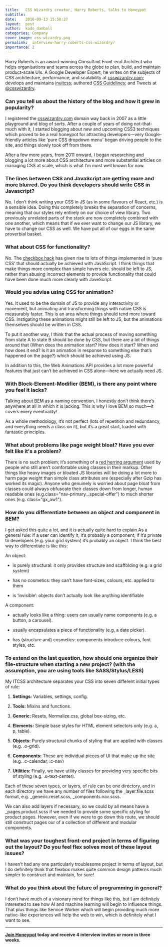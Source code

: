 ```yaml
---
title:   CSS Wizardry creator, Harry Roberts, talks to Honeypot
subtitle:
date:    2016-09-13 15:58:27
layout:  post
author:  kado_damball
categories: Company
cover_image: css-wizardry.png
permalink:  interview-harry-roberts-css-wizardry/
importance: 2
---
```


Harry Roberts is an award-winning Consultant Front-end Architect who helps organisations and teams across the globe to plan, build, and maintain product-scale UIs. A Google Developer Expert, he writes on the subjects of CSS architecture, performance, and scalability at [csswizardry.com](http://csswizardry.com/); develops and maintains [inuitcss](https://github.com/inuitcss); authored [CSS Guidelines](http://cssguidelin.es/); and Tweets at [@csswizardry](https://twitter.com/csswizardry?lang=en).

<!--more--> 

### Can you tell us about the history of the blog and how it grew  in popularity?

I registered the [csswizardry.com](http://csswizardry.com/) domain way back in 2007 as a little playground and blog of sorts. After a couple of years of doing not-that-much with it, I started blogging about new and upcoming CSS3 techniques which proved to be a real honeypot for attracting developers—very Google-friendly articles like ‘pure CSS dropdown menu’ began driving people to the site, and things slowly took off from there.

After a few more years, from 2011 onward, I began researching and blogging a lot more about CSS architecture and more substantial articles on managing CSS at scale, which is what I’m most well known for now.

### The lines between CSS and JavaScript are getting more and more blurred. Do you think developers should write CSS in Javascript? 

No. I don’t think writing your CSS in JS (as in some flavours of React, etc.) is a sensible idea. Doing this completely breaks the separation of concerns, meaning that our styles rely entirely on our choice of view library. Two previously unrelated parts of the stack are now completely combined with one another, which means that if we ever want to change our JS library, we have to change our CSS as well. We have put all of our eggs in the same proverbial basket.

### What about CSS for functionality? 

No. The [checkbox hack](https://css-tricks.com/the-checkbox-hack/) has given rise to lots of things implemented in ‘pure CSS’ that should actually be achieved with JavaScript. I think things that make things more complex than simple hovers etc. should be left to JS, rather than abusing incorrect elements to provide functionality that could have been done much more clearly with JaveScript.

### Would you advise using CSS for animation? 

Yes. It used to be the domain of JS to provide any interactivity or movement, but animating and transforming things with native CSS is measurably faster. This is an area where things should tend more toward CSS. Instigating these animations might still be left to JS, but the animations themselves should be written in CSS.

To put it another way, I think that the actual process of moving something from state A to state B should be done by CSS, but there are a lot of things around that (When does the animation start? How does it start? When and how does it end? Is it an animation in response to something else that’s happened on the page?) which should be achieved using JS.

In addition to this, the Web Animations API provides a lot more powerful features that just can’t be achieved in CSS alone—here we actually need JS.

### With Block-Element-Modifier (BEM), is there any point where you feel it lacks?

Talking about BEM as a naming convention, I honestly don’t think there’s anywhere at all in which it is lacking. This is why I love BEM so much—it covers every eventuality!

As a whole methodology, it’s not perfect (lots of repetition and redundancy, and everything needs a class on it), but it’s a great start, loaded with fantastic principles.

### What about problems like page weight bloat? Have you ever felt like it's a problem?

There is no such problem; it’s something of a [red herring argument](https://en.wikipedia.org/wiki/Red_herring) used by people who still aren’t comfortable using classes in their markup. Other things like heavy images or bloated JS libraries will be doing a lot more to harm page weight than simple class attributes are (especially after Gzip has worked its magic). Anyone who genuinely is worried about page bloat from classes could always obfuscate their classes down from longer, human readable ones (e.g.class="nav-primary__special-offer") to much shorter ones (e.g. class="gx_aw1").

### How do you differentiate between an object and component in BEM?

I get asked this quite a lot, and it is actually quite hard to explain.As a general rule: if a user can identify it, it’s probably a component; if it’s private to developers (e.g. your grid system) it’s probably an object. I think the best way to differentiate is like this:

An object:

* is purely structural: it only provides structure and scaffolding (e.g. a grid system)

* has no cosmetics: they can’t have font-sizes, colours, etc. applied to them

* is ‘invisible’: objects don’t actually look like anything identifiable

A component:

* actually looks like a thing: users can usually name components (e.g. a button, a carousel).

* usually encapsulates a piece of functionality (e.g. a date picker).

* has (structure and) cosmetics: components introduce colours, font styles, etc.

### To extend on the last question, how should one organize their file-structure when starting a new project? (with the assumption, you are using tools like SASS/Stylus/LESS)

My ITCSS architecture separates your CSS into seven different initial types of rule:

1. **Settings:** Variables, settings, config.

2. **Tools:** Mixins and functions.

3. **Generic:** Resets, Normalize.css, global box-sizing, etc.

4. **Elements:** Simple base styles for HTML element selectors only (e.g. a, p, table).

5. **Objects:** Purely structural chunks of styling that are applied with classes (e.g. .o-grid).

6. **Components:** These are individual pieces of UI that make up the site (e.g. .c-calendar, .c-nav)

7. **Utilities:** Finally, we have utility classes for providing very specific bits of styling (e.g. .u-text-center).

Each of these seven types, or layers, of rule can be one directory, and in each directory we have any number of files following the _layer.file.scss format, e.g. _generic.reset.scss, _components.nav.scss.

We can also add layers if necessary, so we could by all means have a _pages.product.scss if we needed to provide some specific styling for product pages. However, even if we were to go down this route, we should still construct pages our of a collection of different and modular components.

### What was your toughest front-end project in terms of figuring out the layout? Do you feel flex solves most of these layout issues?

I haven’t had any one particularly troublesome project in terms of layout, but I do definitely think that flexbox makes quite common design patterns much simpler to construct and maintain, for sure!

### What do you think about the future of programming in general?

I don’t have much of a visionary mind for things like this, but I am definitely interested to see how AI and machine learning will begin to influence things. That plus things like Service Worker which will begin providing much more native-like experiences will help the web to win, which is definitely what I want to see.


* * *

**[Join Honeypot](https://app.honeypot.io/users/sign_up?utm_source=blog&utm_medium=organic&utm_term=e&utm_content=160905&utm_campaign=dev-no) today and receive 4 interview invites or more in three weeks.**
